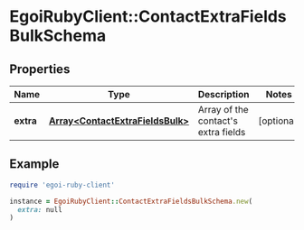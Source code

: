 # EgoiRubyClient::ContactExtraFieldsBulkSchema

## Properties

| Name | Type | Description | Notes |
| ---- | ---- | ----------- | ----- |
| **extra** | [**Array&lt;ContactExtraFieldsBulk&gt;**](ContactExtraFieldsBulk.md) | Array of the contact&#39;s extra fields | [optional] |

## Example

```ruby
require 'egoi-ruby-client'

instance = EgoiRubyClient::ContactExtraFieldsBulkSchema.new(
  extra: null
)
```

